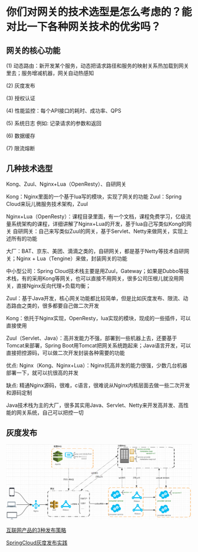 # 你们对网关的技术选型是怎么考虑的？能对比一下各种网关技术的优劣吗？

## 网关的核心功能

(1) 动态路由：新开发某个服务，动态把请求路径和服务的映射关系热加载到网关里去；服务增减机器，网关自动热感知

(2) 灰度发布

(3) 授权认证

(4) 性能监控：每个API接口的耗时、成功率、QPS

(5) 系统日志
    例如: 记录请求的参数和返回
    
(6) 数据缓存
    
(7) 限流熔断

## 几种技术选型

Kong、Zuul、Nginx+Lua（OpenResty）、自研网关

Kong：Nginx里面的一个基于lua写的模块，实现了网关的功能 Zuul：Spring Cloud来玩儿微服务技术架构，Zuul

Nginx+Lua（OpenResty）：课程目录里面，有一个文档，课程免费学习，亿级流量系统架构的课程，详细讲解了Nginx+Lua的开发，基于lua自己写类似Kong的网关 自研网关：自己来写类似Zuul的网关，基于Servlet、Netty来做网关，实现上述所有的功能

大厂：BAT、京东、美团、滴滴之类的，自研网关，都是基于Netty等技术自研网关；Nginx + Lua（Tengine）来做，封装网关的功能

中小型公司：Spring Cloud技术栈主要是用Zuul，Gateway；如果是Dubbo等技术栈，有的采用Kong等网关，也可以直接不用网关，很多公司压根儿就没用网关，直接Nginx反向代理+负载均衡；

Zuul：基于Java开发，核心网关功能都比较简单，但是比如灰度发布、限流、动态路由之类的，很多都要自己做二次开发

Kong：依托于Nginx实现，OpenResty，lua实现的模块，现成的一些插件，可以直接使用

Zuul（Servlet、Java）：高并发能力不强，部署到一些机器上去，还要基于Tomcat来部署，Spring Boot用Tomcat把网关系统跑起来；Java语言开发，可以直接把控源码，可以做二次开发封装各种需要的功能

优点: Nginx（Kong、Nginx+Lua）：Nginx抗高并发的能力很强，少数几台机器部署一下，就可以抗很高的并发

缺点: 精通Nginx源码，很难，c语言，很难说从Nginx内核层面去做一些二次开发和源码定制

Java技术栈为主的大厂，很多其实用Java、Servlet、Netty来开发高并发、高性能的网关系统，自己可以把控一切

## 灰度发布

![image](assets/img/zuul/grayscale_release.png)

[互联网产品的3种发布策略](http://www.appadhoc.com/blog/product-release-strategy/)

[SpringCloud灰度发布实践](https://segmentfault.com/a/1190000017412946?utm_source=tag-newest)